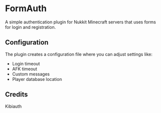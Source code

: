 # FormAuth

A simple authentication plugin for Nukkit Minecraft servers that uses forms for login and registration.

## Configuration

The plugin creates a configuration file where you can adjust settings like:
- Login timeout
- AFK timeout
- Custom messages
- Player database location

## Credits
Kibiauth[](https://github.com/KibiDB/KibiAuth-Nukkit)
